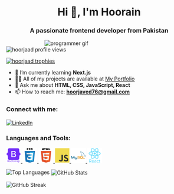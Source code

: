 <h1 align="center">Hi 👋, I'm Hoorain</h1>
<h3 align="center">A passionate frontend developer from Pakistan</h3>

<img align="right" width="400" src="https://cdn.dribbble.com/users/1162077/screenshots/3848914/programmer.gif" alt="programmer gif">

<p align="left"> 
  <img src="https://komarev.com/ghpvc/?username=hoorjaad&label=Profile%20views&color=0e75b6&style=flat" alt="hoorjaad profile views" /> 
</p>

<p align="left"> 
  <a href="https://github.com/ryo-ma/github-profile-trophy" target="_blank">
    <img src="https://github-profile-trophy.vercel.app/?username=hoorjaad" alt="hoorjaad trophies" />
  </a> 
</p>

- 🌱 I’m currently learning **Next.js**
- 👨‍💻 All of my projects are available at [My Portfolio](https://hoorjaad.github.io/portfolio/)
- 💬 Ask me about **HTML, CSS, JavaScript, React**
- 📫 How to reach me: **hoorjaved76@gmail.com**

<h3 align="left">Connect with me:</h3>
<p align="left">
  <a href="https://linkedin.com/in/hoorain-javed" target="_blank">
    <img align="center" src="https://raw.githubusercontent.com/rahuldkjain/github-profile-readme-generator/master/src/images/icons/Social/linked-in-alt.svg" alt="LinkedIn" height="30" width="40" />
  </a>
</p>

<h3 align="left">Languages and Tools:</h3>
<p align="left">
  <a href="https://getbootstrap.com" target="_blank" rel="noreferrer">
    <img src="https://raw.githubusercontent.com/devicons/devicon/master/icons/bootstrap/bootstrap-plain-wordmark.svg" alt="Bootstrap" width="40" height="40"/>
  </a> 
  <a href="https://www.w3schools.com/css/" target="_blank" rel="noreferrer">
    <img src="https://raw.githubusercontent.com/devicons/devicon/master/icons/css3/css3-original-wordmark.svg" alt="CSS3" width="40" height="40"/>
  </a> 
  <a href="https://www.w3.org/html/" target="_blank" rel="noreferrer">
    <img src="https://raw.githubusercontent.com/devicons/devicon/master/icons/html5/html5-original-wordmark.svg" alt="HTML5" width="40" height="40"/>
  </a> 
  <a href="https://developer.mozilla.org/en-US/docs/Web/JavaScript" target="_blank" rel="noreferrer">
    <img src="https://raw.githubusercontent.com/devicons/devicon/master/icons/javascript/javascript-original.svg" alt="JavaScript" width="40" height="40"/>
  </a> 
  <a href="https://www.mysql.com/" target="_blank" rel="noreferrer">
    <img src="https://raw.githubusercontent.com/devicons/devicon/master/icons/mysql/mysql-original-wordmark.svg" alt="MySQL" width="40" height="40"/>
  </a> 
  <a href="https://reactjs.org/" target="_blank" rel="noreferrer">
    <img src="https://raw.githubusercontent.com/devicons/devicon/master/icons/react/react-original-wordmark.svg" alt="React" width="40" height="40"/>
  </a>
</p>

<p>
  <img align="left" src="https://github-readme-stats.vercel.app/api/top-langs?username=hoorjaad&show_icons=true&locale=en&layout=compact" alt="Top Languages" />
</p>

<p>&nbsp;<img align="center" src="https://github-readme-stats.vercel.app/api?username=hoorjaad&show_icons=true&locale=en" alt="GitHub Stats" /></p>

<p>
  <img align="center" src="https://github-readme-streak-stats.herokuapp.com/?user=hoorjaad" alt="GitHub Streak" />
</p>
